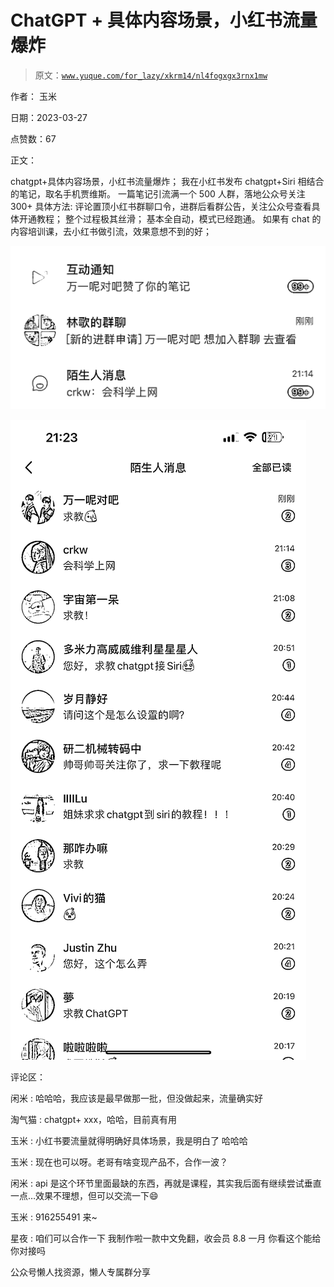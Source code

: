# ChatGPT + 具体内容场景，小红书流量爆炸

> 原文：[`www.yuque.com/for_lazy/xkrm14/nl4fogxgx3rnx1mw`](https://www.yuque.com/for_lazy/xkrm14/nl4fogxgx3rnx1mw)

作者： 玉米

日期：2023-03-27

点赞数：67

正文：

chatgpt+具体内容场景，小红书流量爆炸； 我在小红书发布 chatgpt+Siri 相结合的笔记，取名手机贾维斯。 一篇笔记引流满一个 500 人群，落地公众号关注 300+ 具体方法: 评论置顶小红书群聊口令，进群后看群公告，关注公众号查看具体开通教程； 整个过程极其丝滑； 基本全自动，模式已经跑通。 如果有 chat 的内容培训课，去小红书做引流，效果意想不到的好；

![](img/ab65914f4f6999a3c7b881b33f55bbc1.png)  

![](img/9c7f78c89383cd0cd0114c4647f03006.png)  

评论区：

闲米 : 哈哈哈，我应该是最早做那一批，但没做起来，流量确实好

淘气猫 : chatgpt+ xxx，哈哈，目前真有用

玉米 : 小红书要流量就得明确好具体场景，我是明白了 哈哈哈

玉米 : 现在也可以呀。老哥有啥变现产品不，合作一波？

闲米 : api 是这个环节里面最缺的东西，再就是课程，其实我后面有继续尝试垂直一点…效果不理想，但可以交流一下😄

玉米 : 916255491 来~

星夜 : 咱们可以合作一下 我制作啦一款中文免翻，收会员 8.8 一月 你看这个能给你对接吗

公众号懒人找资源，懒人专属群分享

